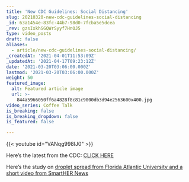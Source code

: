 ```yaml
---
title: 'New CDC Guidelines: Social Distancing'
slug: 20210320-new-cdc-guidelines-social-distancing
_id: 63a1454e-83fc-44b7-98d0-7fcba5e5dcea
_rev: gzsIxkhSGQWrSyyf7HnOJ5
type: video_posts
draft: false
aliases:
  - article/new-cdc-guidelines-social-distancing/
_createdAt: '2021-04-01T11:53:09Z'
_updatedAt: '2021-04-17T09:23:12Z'
date: '2021-03-20T03:06:00.000Z'
lastmod: '2021-03-20T03:06:00.000Z'
weight: 50
featured_image:
  alt: Featured article image
  url: >-
    844a5966050ff6a4828f8c81c9000db3d94e2563600x400.jpg
video_series: Coffee Talk
is_breaking: false
is_breaking_dropdown: false
is_featured: false

---
```

{{< youtube id="VANqg998lJ0" >}}

Here’s the latest from the CDC: [CLICK HERE](https://www.cdc.gov/coronavirus/2019-ncov/community/schools-childcare/operation-strategy.html)

Here’s the study on [droplet spread from Florida Atlantic University and a short video from SmartHER News](https://smarthernews.com/article/simulating-covid-19-spread-is-this-what-a-covid-cough-looks-like/)